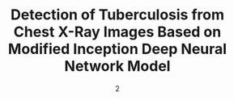 ---
date: '2'
title: 'Detection of Tuberculosis from Chest X-Ray Images Based on Modified Inception Deep Neural Network Model'
location: 'IEEE WIECON-ECE, 2020'
external: 'https://ieeexplore.ieee.org/abstract/document/9397994'
tech:
  - opencv
  - keras
  - x-ray image
showInProjects: true
---